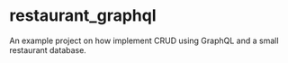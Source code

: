 # restaurant_graphql
An example project on how implement CRUD using GraphQL and a small restaurant database.

